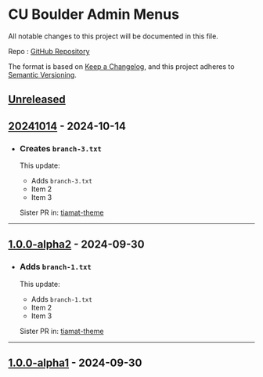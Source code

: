 # CU Boulder Admin Menus

All notable changes to this project will be documented in this file.

Repo : [GitHub Repository](https://github.com/CuBoulder/ucb_admin_menus)

The format is based on [Keep a Changelog](https://keepachangelog.com/en/1.0.0/),
and this project adheres to [Semantic Versioning](https://semver.org/spec/v2.0.0.html).

## [Unreleased]

## [20241014] - 2024-10-14

- ### Creates `branch-3.txt`

  This update:

  - Adds `branch-3.txt`
  - Item 2
  - Item 3

  Sister PR in: [tiamat-theme](https://www.youtube.com/watch?v=dQw4w9WgXcQ)

* * *

## [1.0.0-alpha2] - 2024-09-30

- ### Adds `branch-1.txt`

  This update:

  - Adds `branch-1.txt`
  - Item 2
  - Item 3

  Sister PR in: [tiamat-theme](https://www.youtube.com/watch?v=dQw4w9WgXcQ)

* * *

## [1.0.0-alpha1] - 2024-09-30

[unreleased]: https://github.com/timurtripp/action-testing/compare/20241014...HEAD
[20241014]: https://github.com/timurtripp/action-testing/compare/1.0.0-alpha2...20241014
[1.0.0-alpha2]: https://github.com/timurtripp/action-testing/compare/1.0.0-alpha1...1.0.0-alpha2
[1.0.0-alpha1]: https://github.com/timurtripp/action-testing/compare/05e1aab008e1aad733f54047a542944ea691dbd0...1.0.0-alpha1
